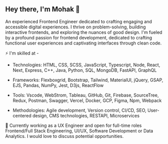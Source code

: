 ## Hey there, I'm Mohak 👋
An experienced Frontend Engineer dedicated to crafting engaging and accessible digital experiences. I thrive on problem-solving, building interactive frontends, and exploring the nuances of good design.
I'm fueled by a profound passion for frontend development, dedicated to crafting functional user experiences and captivating interfaces through clean code. 


⚡ I'm skilled at -

- Technologies: HTML, CSS, SCSS, JavaScript, Typescript, Node, React, Next, Express, C++, Java, Python, SQL, MongoDB, FastAPI, GraphQL

- Frameworks: Flexboxgrid, Bootstrap, Tailwind, MaterialUI, jQuery, GSAP, EJS, Pandas, NumPy, Jest, D3js, ReactFlow
  
- Tools: Vscode, WebStrom, Tableau, GitHub, Git, Firebase, SourceTree, Redux, Postman, Swagger, Vercel, Docker, GCP, Figma, Npm, Webpack

- Methodologies:  Agile development, Version control, CI/CD, SEO, User-centered design, CMS technologies, RESTAPI, Microservices


💬 Currently working as a UX Engineer and open for full-time roles Frontend/Full Stack Engineering, UI/UX, Software Development or Data Analytics. I would love to discuss potential opportunities.


<!--
**MohakWaghchaure/MohakWaghchaure** is a ✨ _special_ ✨ repository because its `README.md` (this file) appears on your GitHub profile.

Here are some ideas to get you started:

- 🔭 I’m currently working on ...
- 🌱 I’m currently learning ...
- 👯 I’m looking to collaborate on ...
- 🤔 I’m looking for help with ...
- 💬 Ask me about ...
- 📫 How to reach me: ...
- 😄 Pronouns: ...
- ⚡ Fun fact: ...
-->
